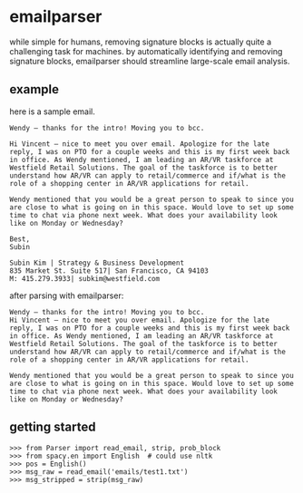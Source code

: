 # emailparser
while simple for humans, removing signature blocks is actually quite a challenging task for machines. by automatically identifying and removing signature blocks, emailparser should streamline large-scale email analysis.

## example
here is a sample email.
```
Wendy – thanks for the intro! Moving you to bcc.
 
Hi Vincent – nice to meet you over email. Apologize for the late reply, I was on PTO for a couple weeks and this is my first week back in office. As Wendy mentioned, I am leading an AR/VR taskforce at Westfield Retail Solutions. The goal of the taskforce is to better understand how AR/VR can apply to retail/commerce and if/what is the role of a shopping center in AR/VR applications for retail.
 
Wendy mentioned that you would be a great person to speak to since you are close to what is going on in this space. Would love to set up some time to chat via phone next week. What does your availability look like on Monday or Wednesday?
 
Best,
Subin
 
Subin Kim | Strategy & Business Development
835 Market St. Suite 517| San Francisco, CA 94103
M: 415.279.3933| subkim@westfield.com
```

after parsing with emailparser:
```
Wendy – thanks for the intro! Moving you to bcc.
Hi Vincent – nice to meet you over email. Apologize for the late reply, I was on PTO for a couple weeks and this is my first week back in office. As Wendy mentioned, I am leading an AR/VR taskforce at Westfield Retail Solutions. The goal of the taskforce is to better understand how AR/VR can apply to retail/commerce and if/what is the role of a shopping center in AR/VR applications for retail.

Wendy mentioned that you would be a great person to speak to since you are close to what is going on in this space. Would love to set up some time to chat via phone next week. What does your availability look like on Monday or Wednesday?
```

## getting started
```
>>> from Parser import read_email, strip, prob_block
>>> from spacy.en import English  # could use nltk
>>> pos = English()
>>> msg_raw = read_email('emails/test1.txt')
>>> msg_stripped = strip(msg_raw)
```